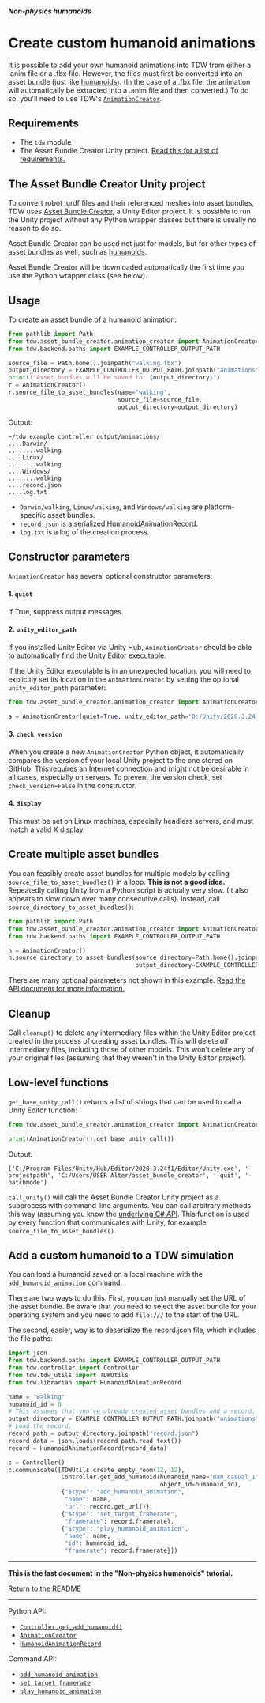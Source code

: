 ##### Non-physics humanoids

# Create custom humanoid animations

It is possible to add your own humanoid animations into TDW from either a .anim file or a .fbx file. However, the files must first be converted into an asset bundle (just like [humanoids](custom_humanoids.md)). (In the case of a .fbx file, the animation will automatically be extracted into a .anim file and then converted.)  To do so, you'll need to use TDW's [`AnimationCreator`](../../python/asset_bundle_creator/animation_creator.md).

## Requirements

- The `tdw` module
- The Asset Bundle Creator Unity project. [Read this for a list of requirements.](https://github.com/alters-mit/asset_bundle_creator)

## The Asset Bundle Creator Unity project

To convert robot .urdf files and their referenced meshes into asset bundles, TDW uses [Asset Bundle Creator](https://github.com/alters-mit/asset_bundle_creator), a Unity Editor project. It is possible to run the Unity project without any Python wrapper classes but there is usually no reason to do so.

Asset Bundle Creator can be used not just for models, but for other types of asset bundles as well, such as [humanoids](custom_humanoids.md).

Asset Bundle Creator will be  downloaded automatically the first time you use the Python wrapper class (see below).

## Usage

To create an asset bundle of a humanoid animation:

```python
from pathlib import Path
from tdw.asset_bundle_creator.animation_creator import AnimationCreator
from tdw.backend.paths import EXAMPLE_CONTROLLER_OUTPUT_PATH

source_file = Path.home().joinpath("walking.fbx")
output_directory = EXAMPLE_CONTROLLER_OUTPUT_PATH.joinpath("animations")
print(f"Asset bundles will be saved to: {output_directory}")
r = AnimationCreator()
r.source_file_to_asset_bundles(name="walking", 
                               source_file=source_file,
                               output_directory=output_directory)
```

Output:

```
~/tdw_example_controller_output/animations/
....Darwin/
........walking
....Linux/
........walking
....Windows/
........walking
....record.json
....log.txt
```

- `Darwin/walking`, `Linux/walking`, and `Windows/walking` are platform-specific asset bundles.
- `record.json` is a serialized HumanoidAnimationRecord.
- `log.txt` is a log of the creation process.

## Constructor parameters

`AnimationCreator` has several optional constructor parameters:

#### 1. `quiet`

If True, suppress output messages.

#### 2. `unity_editor_path`

If you installed Unity Editor via Unity Hub, `AnimationCreator` should be able to automatically find the Unity Editor executable.

If the Unity Editor executable is in an unexpected location, you will need to explicitly set its location in the `AnimationCreator` by setting the optional `unity_editor_path` parameter:

```python
from tdw.asset_bundle_creator.animation_creator import AnimationCreator

a = AnimationCreator(quiet=True, unity_editor_path="D:/Unity/2020.3.24f1/Editor/Unity.exe")
```

#### 3. `check_version`

When you create a new `AnimationCreator` Python object, it automatically compares the version of your local Unity project to the one stored on GitHub. This requires an Internet connection and might not be desirable in all cases, especially on servers. To prevent the version check, set `check_version=False` in the constructor.

#### 4. `display`

This must be set on Linux machines, especially headless servers, and must match a valid X display.

## Create multiple asset bundles

You can feasibly create asset bundles for multiple models by calling `source_file_to_asset_bundles()` in a loop. **This is not a good idea.** Repeatedly calling Unity from a Python script is actually very slow. (It also appears to slow down over many consecutive calls). Instead, call `source_directory_to_asset_bundles()`:

```python
from pathlib import Path
from tdw.asset_bundle_creator.animation_creator import AnimationCreator
from tdw.backend.paths import EXAMPLE_CONTROLLER_OUTPUT_PATH

h = AnimationCreator()
h.source_directory_to_asset_bundles(source_directory=Path.home().joinpath("animation_source_files"),
                                    output_directory=EXAMPLE_CONTROLLER_OUTPUT_PATH.joinpath("animations"))
```

There are many optional parameters not shown in this example. [Read the API document for more information.](../../python/asset_bundle_creator/animation_creator.md)

## Cleanup

Call `cleanup()` to delete any intermediary files within the Unity Editor project created in the process of creating asset bundles. This will delete *all* intermediary files, including those of other models. This won't delete any of your original files (assuming that they weren't in the Unity Editor project).

## Low-level functions

`get_base_unity_call()` returns a list of strings that can be used to call a Unity Editor function:

```python
from tdw.asset_bundle_creator.animation_creator import AnimationCreator

print(AnimationCreator().get_base_unity_call())
```

Output:

```
['C:/Program Files/Unity/Hub/Editor/2020.3.24f1/Editor/Unity.exe', '-projectpath', 'C:/Users/USER Alter/asset_bundle_creator', '-quit', '-batchmode']
```

`call_unity()` will call the Asset Bundle Creator Unity project as a subprocess with command-line arguments. You can call arbitrary methods this way (assuming you know the [underlying C# API](https://github.com/alters-mit/asset_bundle_creator). This function is used by every function that communicates with Unity, for example `source_file_to_asset_bundles()`.

## Add a custom humanoid to a TDW simulation

You can load a humanoid saved on a local machine with the [`add_humanoid_animation` command](../../api/command_api.md#add_humanoid_animation).

There are two ways to do this. First, you can just manually set the URL of the asset bundle. Be aware that you need to select the asset bundle for your operating system and you need to add `file:///` to the start of the URL.

The second, easier, way is to deserialize the record.json file, which includes the file paths:

```python
import json
from tdw.backend.paths import EXAMPLE_CONTROLLER_OUTPUT_PATH
from tdw.controller import Controller
from tdw.tdw_utils import TDWUtils
from tdw.librarian import HumanoidAnimationRecord

name = "walking"
humanoid_id = 0
# This assumes that you've already created asset bundles and a record.json file in this directory.
output_directory = EXAMPLE_CONTROLLER_OUTPUT_PATH.joinpath("animations").joinpath(name)
# Load the record.
record_path = output_directory.joinpath("record.json")
record_data = json.loads(record_path.read_text())
record = HumanoidAnimationRecord(record_data)

c = Controller()
c.communicate([TDWUtils.create_empty_room(12, 12),
               Controller.get_add_humanoid(humanoid_name="man_casual_1",
                                           object_id=humanoid_id),
               {"$type": "add_humanoid_animation",
                "name": name,
                "url": record.get_url()},
               {"$type": "set_target_framerate",
                "framerate": record.framerate},
               {"$type": "play_humanoid_animation",
                "name": name,
                "id": humanoid_id,
                "framerate": record.framerate}])
```

***

**This is the last document in the "Non-physics humanoids" tutorial.**

[Return to the README](../../../README.md)

***

Python API:

- [`Controller.get_add_humanoid()`](../../python/controller.md)
- [`AnimationCreator`](../../python/asset_bundle_creator/animation_creator.md)
- [`HumanoidAnimationRecord`](../../python/librarian/humanoid_animation_librarian.md)

Command API:

- [`add_humanoid_animation`](../../api/command_api.md#add_humanoid_animation)
- [`set_target_framerate`](../../api/command_api.md#set_target_framerate)
- [`play_humanoid_animation`](../../api/command_api.md#play_humanoid_animation)
